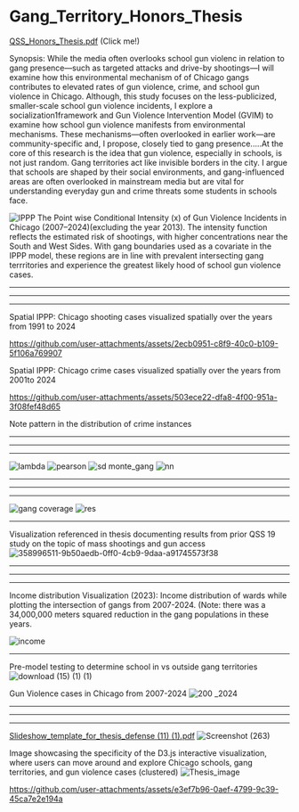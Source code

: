 # Gang_Territory_Honors_Thesis

[QSS_Honors_Thesis.pdf](https://github.com/user-attachments/files/20659605/QSS_Honors_Thesis.pdf) (Click me!)

Synopsis: While the media often overlooks school gun violenc in relation to gang presence—such as targeted attacks and drive-by shootings—I will examine how this environmental mechanism of of Chicago gangs contributes to elevated rates of gun violence, crime, and school gun violence in Chicago. Although, this study focuses on the less-publicized, smaller-scale school gun violence
incidents, I explore a socialization1framework and Gun Violence Intervention Model (GVIM) to examine how school gun violence manifests
from environmental mechanisms. These mechanisms—often overlooked in earlier work—are
community-specific and, I propose, closely tied to gang presence.....At the core of this research is the idea that gun violence, especially in schools, is not just
random. Gang
territories act like invisible borders in the city. I argue that schools are shaped
by their social environments, and gang-influenced areas are often overlooked in mainstream media but are vital for
understanding everyday gun and crime threats some students in schools face.

![IPPP](https://github.com/user-attachments/assets/c08ad8a6-fcac-4246-9aa4-6e57febaf6cc)
The Point wise Conditional Intensity (x) of Gun Violence Incidents in Chicago
(2007–2024)(excluding the year 2013). The intensity function reflects the estimated risk of shootings, with higher
concentrations near the South and West Sides. With gang boundaries used as a covariate in the IPPP model, these regions are in line with prevalent intersecting gang terrritories and experience the greatest likely hood of school gun violence cases. 

---------------------------------------------------------------------------------------------------
---------------------------------------------------------------------------------------------------
---------------------------------------------------------------------------------------------------

Spatial IPPP: Chicago shooting cases visualized spatially over the years from 1991 to 2024

https://github.com/user-attachments/assets/2ecb0951-c8f9-40c0-b109-5f106a769907

Spatial IPPP: Chicago crime cases visualized spatially over the years from 2001to 2024

https://github.com/user-attachments/assets/503ece22-dfa8-4f00-951a-3f08fef48d65

Note pattern in the distribution of crime instances 

-----------------------------------------------------------------------------------------------
---------------------------------------------------------------------------------------------------
---------------------------------------------------------------------------------------------------

![lambda](https://github.com/user-attachments/assets/9b4e248e-b59e-47a9-ac8f-bfd81bcdf09b)
![pearson](https://github.com/user-attachments/assets/aa8aca50-4c5d-45ae-a291-4d3637aa5ef6)
![sd monte_gang](https://github.com/user-attachments/assets/8c8400cf-9c5e-47be-b66b-c34b41dceee4)
![nn](https://github.com/user-attachments/assets/d38bf4dc-2d23-4d78-9731-3ef709158c00)

---------------------------------------------------------------------------------------------------
---------------------------------------------------------------------------------------------------
---------------------------------------------------------------------------------------------------


![gang coverage](https://github.com/user-attachments/assets/5c90eb15-741f-40b9-bbf3-fc8294f5c6d7)
![res](https://github.com/user-attachments/assets/19e35505-6774-4d35-8fbf-039dc54b119e)


-------------------------------------------------------------------------------------------------------
Visualization referenced in thesis documenting results from prior QSS 19 study on the topic of mass shootings and gun access
![358996511-9b50aedb-0ff0-4cb9-9daa-a91745573f38](https://github.com/user-attachments/assets/bc3e962d-bb44-4ce9-b4c7-050326617ee4)

---------------------------------------------------------------------------------------------------
---------------------------------------------------------------------------------------------------
---------------------------------------------------------------------------------------------------
Income distribution Visualization (2023):
Income distribution of wards
while plotting the intersection of
gangs from 2007-2024. (Note: there
was a 34,000,000 meters squared
reduction in the gang populations in
these years.

![income](https://github.com/user-attachments/assets/74a08d4a-a20e-4479-bb94-e013e9ea29bf)

---------------------------------------------------------------------------------------------------
Pre-model testing to determine school in vs outside gang territories 
![download (15) (1) (1)](https://github.com/user-attachments/assets/51259264-6b13-445f-b620-cfe954647bae)

Gun Violence cases in Chicago from 2007-2024
![200 _2024](https://github.com/user-attachments/assets/244c8d42-3481-4ba7-afe5-d779c90da5b1)

---------------------------------------------------------------------------------------------------
---------------------------------------------------------------------------------------------------
---------------------------------------------------------------------------------------------------
[Slideshow_template_for_thesis_defense (11) (1).pdf](https://github.com/user-attachments/files/20658518/Slideshow_template_for_thesis_defense.11.1.pdf)
![Screenshot (263)](https://github.com/user-attachments/assets/ecf60506-f2ff-45ac-b408-13ed59495c4f)

Image showcasing the specificity of the D3.js interactive visualization, where users can move around and explore Chicago schools, gang territories, and gun violence cases (clustered)
![Thesis_image](https://github.com/user-attachments/assets/6ccc4610-ac3e-4e96-9002-30d77e9cfbd9)

https://github.com/user-attachments/assets/e3ef7b96-0aef-4799-9c39-45ca7e2e194a


